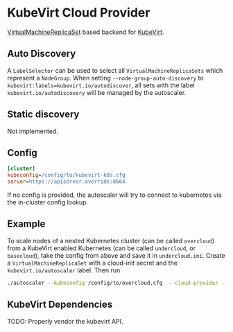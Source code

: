 # KubeVirt Cloud Provider

[VirtualMachineReplicaSet](https://kubevirt.gitbooks.io/user-guide/replicaset.html)
based backend for [KubeVirt](https://github.com/kubevirt/kubevirt).

## Auto Discovery

A `LabelSelector` can be used to select all `VirtualMachineReplicaSets` which
represent a `NodeGroup`. When setting `--node-group-auto-discovery` to
`kubevirt:labels=kubevirt.io/autodiscover`, all sets with the label
`kubevirt.io/autodiscovery` will be managed by the autoscaler.

## Static discovery

Not implemented.

## Config

```ini
[cluster]
kubeconfig=/config/to/kubevirt-k8s.cfg
server=https://apiserver.override:8664
```

If no config is provided, the autoscaler will try to connect to kubernetes via
the in-cluster config lookup.

## Example

To scale nodes of a nested Kubernetes cluster (can be called `overcloud`) from a KubeVirt
enabled Kubernetes (can be called `undercloud`, or `basecloud`), take the config from above and save it in
`undercloud.ini`. Create a `VirtualMachineReplicaSet` with a cloud-init secret
and the `kubevirt.io/autoscaler` label. Then run

```bash
./autoscaler --kubeconfig /config/to/overcloud.cfg  --cloud-provider --cloud-config undercloud.ini --node-group-auto-discovery "kubevirt:labels=kubevirt.io/autoscaler"
```

## KubeVirt Dependencies

TODO: Properly vendor the kubevirt API.
